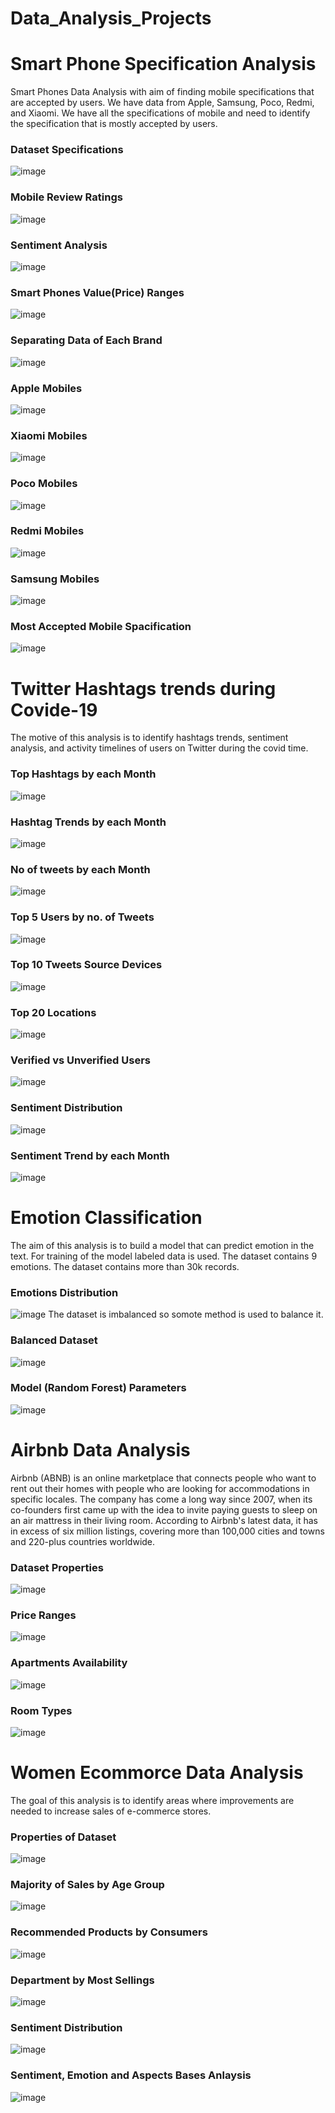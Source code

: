 # Data_Analysis_Projects

# Smart Phone Specification Analysis
Smart Phones Data Analysis with aim of finding mobile specifications that are accepted by users. We have data from Apple, Samsung, Poco, Redmi, and Xiaomi. We have all the specifications of mobile and need to identify the specification that is mostly accepted by users.
### Dataset Specifications
![image](https://user-images.githubusercontent.com/106988509/198865468-78ab570a-3015-4aef-8c66-d62b57987579.png)

### Mobile Review Ratings
![image](https://user-images.githubusercontent.com/106988509/198865497-51a03dfd-4cba-4a6e-a6e9-6ed50f8048ee.png)
### Sentiment Analysis
![image](https://user-images.githubusercontent.com/106988509/198865521-fc702aa7-a628-4f0c-b6f1-8fddb9ea77a2.png)
### Smart Phones Value(Price) Ranges
![image](https://user-images.githubusercontent.com/106988509/198865559-566ec475-0a08-494c-b6ba-7eb9f9b612ce.png)
### Separating Data of Each Brand
![image](https://user-images.githubusercontent.com/106988509/198865591-ba3ffb1f-86b6-4ab5-afe4-687a4975b5c2.png)
### Apple Mobiles
![image](https://user-images.githubusercontent.com/106988509/198865608-daa01c5b-283f-46c9-9973-3d98b8d29325.png)
### Xiaomi Mobiles
![image](https://user-images.githubusercontent.com/106988509/198865629-fad4877d-5c66-4141-bd33-ca534235719a.png)
### Poco Mobiles
![image](https://user-images.githubusercontent.com/106988509/198865644-5d0accf8-f4c2-4da1-947d-e9f588cc63f6.png)
### Redmi Mobiles
![image](https://user-images.githubusercontent.com/106988509/198865670-6282adf8-d863-46ef-853f-a8edfec9c0c6.png)
### Samsung Mobiles
![image](https://user-images.githubusercontent.com/106988509/198865690-923c6c9a-4edf-4824-9317-d07c56ceefb2.png)

### Most Accepted Mobile Spacification
![image](https://user-images.githubusercontent.com/106988509/198865736-bd3625e1-2972-4c1f-8f55-4a90f6086557.png)














# Twitter Hashtags trends during Covide-19
The motive of this analysis is to identify hashtags trends, sentiment analysis, and activity timelines of users on Twitter during the covid time.

### Top Hashtags by each Month
![image](https://user-images.githubusercontent.com/106988509/198524095-c8e02e6b-0219-4a35-ab63-787e38677674.png)
### Hashtag Trends by each Month
![image](https://user-images.githubusercontent.com/106988509/198520750-e74b54d2-b891-4f7c-abca-d673be1dd626.png)
### No of tweets by each Month
![image](https://user-images.githubusercontent.com/106988509/198520977-499c8fd9-8223-4f51-a88c-ee25be42471d.png)
### Top 5 Users by no. of Tweets
![image](https://user-images.githubusercontent.com/106988509/198521129-a2fc935b-177b-49f2-a788-00d940e701b4.png)
### Top 10 Tweets Source Devices
![image](https://user-images.githubusercontent.com/106988509/198521419-2d3d42ea-939f-4fe5-8636-323d097ac388.png)
### Top 20 Locations
![image](https://user-images.githubusercontent.com/106988509/198521699-53db44a5-8122-49f2-97f9-5144685790a9.png)
### Verified vs Unverified Users
![image](https://user-images.githubusercontent.com/106988509/198521932-85bcca48-7d2d-4184-9d3b-1d5d30991b9e.png)
### Sentiment Distribution
![image](https://user-images.githubusercontent.com/106988509/198523742-3d73a61d-1b03-4f22-95ba-5490e29b6eba.png)
### Sentiment Trend by each Month
![image](https://user-images.githubusercontent.com/106988509/198523869-5a05179c-98da-46a6-9c1b-acd06841f851.png)


# Emotion Classification
The aim of this analysis is to build a model that can predict emotion in the text. For training of the model labeled data is used. The dataset contains 9 emotions. The dataset contains more than 30k records.  

### Emotions Distribution
![image](https://user-images.githubusercontent.com/106988509/198574003-b8b8288e-5b25-4a43-836b-b05de101fcd5.png)
The dataset is imbalanced so somote method is used to balance it.
### Balanced Dataset
![image](https://user-images.githubusercontent.com/106988509/198574221-01d1cf9d-c97a-4ebd-826b-7734988d1075.png)

### Model (Random Forest) Parameters
![image](https://user-images.githubusercontent.com/106988509/198574487-2e4f1d2c-a28b-4ff6-af6b-b9b596e65d10.png)

# Airbnb Data Analysis
Airbnb (ABNB) is an online marketplace that connects people who want to rent out their homes with people who are looking for accommodations in specific locales. The company has come a long way since 2007, when its co-founders first came up with the idea to invite paying guests to sleep on an air mattress in their living room. According to Airbnb's latest data, it has in excess of six million listings, covering more than 100,000 cities and towns and 220-plus countries worldwide.

### Dataset Properties
![image](https://user-images.githubusercontent.com/106988509/198864658-60309274-031b-4749-876f-23e98533358d.png)

### Price Ranges
![image](https://user-images.githubusercontent.com/106988509/198864678-7db26656-a1ba-41c4-8fcc-8ea560c9b366.png)
### Apartments Availability
![image](https://user-images.githubusercontent.com/106988509/198864696-2d5f8826-ccbe-47b0-916f-9a5a880640af.png)

### Room Types
![image](https://user-images.githubusercontent.com/106988509/198864714-b3cf8f78-69fb-4bba-aaca-fae9b5814fbb.png)

# Women Ecommorce Data Analysis
The goal of this analysis is to identify areas where improvements are needed to increase sales of e-commerce stores.
### Properties of Dataset
![image](https://user-images.githubusercontent.com/106988509/198864859-ff688a96-2b31-49ae-9dba-a6ff76c99382.png)
### Majority of Sales by Age Group
![image](https://user-images.githubusercontent.com/106988509/198864915-b7ed4ae5-fa49-4644-80c1-e4aea90b6f00.png)

### Recommended Products by Consumers
![image](https://user-images.githubusercontent.com/106988509/198864947-cb888543-d25c-40d7-8e4c-1d44678219a3.png)

### Department by Most Sellings
![image](https://user-images.githubusercontent.com/106988509/198865021-c174d0f9-4ec8-494e-8919-5d818f37be1c.png)
### Sentiment Distribution
![image](https://user-images.githubusercontent.com/106988509/198865050-07eb9f3e-0534-4f3f-94a0-21348c4c3609.png)
### Sentiment, Emotion and Aspects Bases Anlaysis
![image](https://user-images.githubusercontent.com/106988509/198865098-f96a754e-15c0-4501-bbab-47354eb6481f.png)



